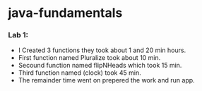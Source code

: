 # java-fundamentals

### Lab 1: 
* I Created 3 functions they took about 1 and 20 min hours.
* First function named Pluralize took about 10 min.
* Secound function named flipNHeads which took 15 min.
* Third function named (clock) took 45 min. 
* The remainder time went on prepered the work and run app.
